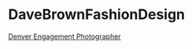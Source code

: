 DaveBrownFashionDesign
======================


[Denver Engagement Photographer](http://www.davebrownphotography.com/ "Engagement Photography in Colorado")
